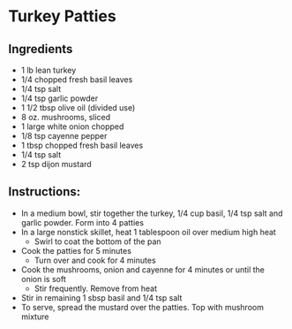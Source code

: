 # Turkey Patties


## Ingredients
- 1 lb lean turkey 
- 1/4 chopped fresh basil leaves
- 1/4 tsp salt
- 1/4 tsp garlic powder
- 1 1/2 tbsp olive oil (divided use)
- 8 oz. mushrooms, sliced
- 1 large white onion chopped 
- 1/8 tsp cayenne pepper
- 1 tbsp chopped fresh basil leaves
- 1/4 tsp salt
- 2 tsp dijon mustard

## Instructions: 
- In a medium bowl, stir together the turkey, 1/4 cup basil, 1/4 tsp salt
  and garlic powder.  Form into 4 patties
- In a large nonstick skillet, heat 1 tablespoon oil over medium high heat
  - Swirl to coat the bottom of the pan
- Cook the patties for 5 minutes
  - Turn over and cook for 4 minutes
- Cook the mushrooms, onion and cayenne for 4 minutes or until the onion is soft
  - Stir frequently.  Remove from heat
- Stir in remaining 1 sbsp basil and 1/4 tsp salt
- To serve, spread the mustard over the patties.  Top with mushroom mixture 
